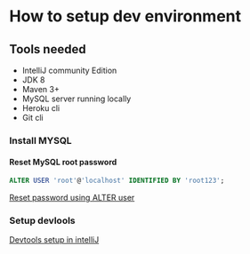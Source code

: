 # How to setup dev environment

## Tools needed

* IntelliJ community Edition
* JDK 8
* Maven 3+
* MySQL server running locally
* Heroku cli
* Git cli

### Install MYSQL

#### Reset MySQL root password

```SQL
ALTER USER 'root'@'localhost' IDENTIFIED BY 'root123';
```

[Reset password using ALTER user](https://dev.mysql.com/doc/refman/5.7/en/resetting-permissions.html)

### Setup devlools
[Devtools setup in intelliJ](https://www.mkyong.com/spring-boot/intellij-idea-spring-boot-template-reload-is-not-working/)
